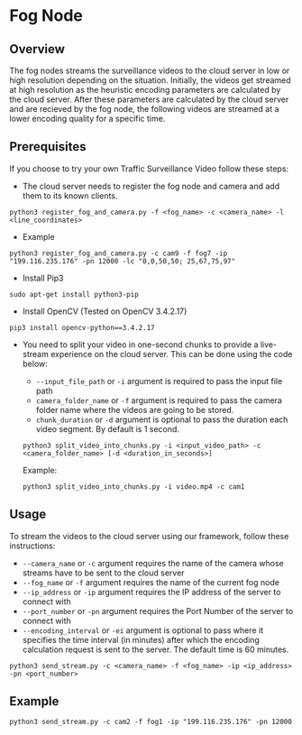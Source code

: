 # Fog Node


## Overview

The fog nodes streams the surveillance videos to the cloud server in low or high resolution depending on the situation. Initially, the videos get streamed at high resolution as the heuristic encoding parameters are calculated by the cloud server. After these parameters are calculated by the cloud server and are recieved by the fog node, the following videos are streamed at a lower encoding quality for a specific time.


## Prerequisites
If you choose to try your own Traffic Surveillance Video follow these steps:
* The cloud server needs to register the fog node and camera and add them to its known clients. 
```
python3 register_fog_and_camera.py -f <fog_name> -c <camera_name> -l <line_coordinates>
```
* Example
```
python3 register_fog_and_camera.py -c cam9 -f fog7 -ip "199.116.235.176" -pn 12000 -lc "0,0,50,50; 25,67,75,97"
```
* Install Pip3
```
sudo apt-get install python3-pip
```
* Install OpenCV (Tested on OpenCV 3.4.2.17)
```
pip3 install opencv-python==3.4.2.17
```
* You need to split your video in one-second chunks to provide a live-stream experience on the cloud server. This can be done using the code below:
	* `--input_file_path` or `-i` argument is required to pass the input file path
	* `camera_folder_name` or `-f` argument is required to pass the camera folder name where the videos are going to be stored.
	* `chunk_duration` or `-d` argument is optional to pass the duration each video segment. By default is 1 second.
	
	```
	python3 split_video_into_chunks.py -i <input_video_path> -c <camera_folder_name> [-d <duration_in_seconds>]
	```

	Example:
	```
	python3 split_video_into_chunks.py -i video.mp4 -c cam1
	```

## Usage
To stream the videos to the cloud server using our framework, follow these instructions:
* `--camera_name` or `-c` argument requires the name of the camera whose streams have to be sent to the cloud server
* `--fog_name` or `-f` argument requires the name of the current fog node 
* `--ip_address` or `-ip` argument requires the IP address of the server to connect with
* `--port_number` or `-pn` argument requires the Port Number of the server to connect with
* `--encoding_interval` or `-ei` argument is optional to pass where it specifies the time interval (in minutes) after which the encoding calculation request is sent to the server. The default time is 60 minutes.

```
python3 send_stream.py -c <camera_name> -f <fog_name> -ip <ip_address> -pn <port_number>
```

## Example
```
python3 send_stream.py -c cam2 -f fog1 -ip "199.116.235.176" -pn 12000
```